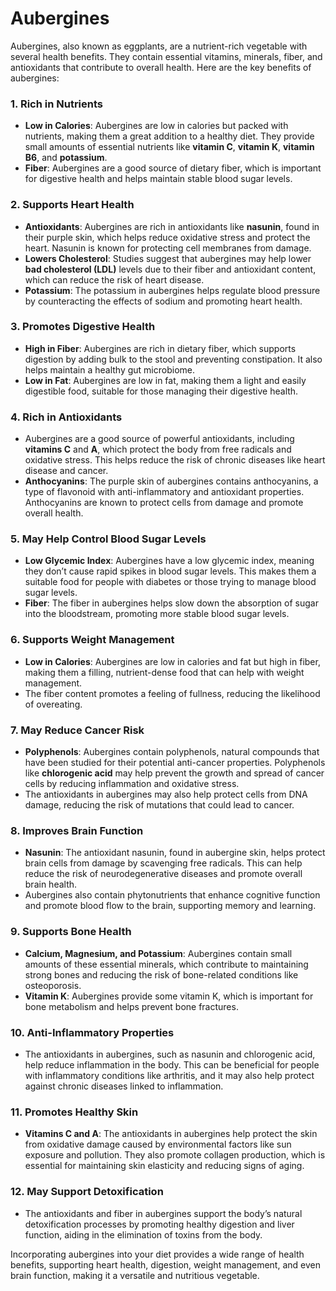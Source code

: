 # Aubergines

Aubergines, also known as eggplants, are a nutrient-rich vegetable with several health benefits. They contain essential vitamins, minerals, fiber, and antioxidants that contribute to overall health. Here are the key benefits of aubergines:

### 1. **Rich in Nutrients**
   - **Low in Calories**: Aubergines are low in calories but packed with nutrients, making them a great addition to a healthy diet. They provide small amounts of essential nutrients like **vitamin C**, **vitamin K**, **vitamin B6**, and **potassium**.
   - **Fiber**: Aubergines are a good source of dietary fiber, which is important for digestive health and helps maintain stable blood sugar levels.

### 2. **Supports Heart Health**
   - **Antioxidants**: Aubergines are rich in antioxidants like **nasunin**, found in their purple skin, which helps reduce oxidative stress and protect the heart. Nasunin is known for protecting cell membranes from damage.
   - **Lowers Cholesterol**: Studies suggest that aubergines may help lower **bad cholesterol (LDL)** levels due to their fiber and antioxidant content, which can reduce the risk of heart disease.
   - **Potassium**: The potassium in aubergines helps regulate blood pressure by counteracting the effects of sodium and promoting heart health.

### 3. **Promotes Digestive Health**
   - **High in Fiber**: Aubergines are rich in dietary fiber, which supports digestion by adding bulk to the stool and preventing constipation. It also helps maintain a healthy gut microbiome.
   - **Low in Fat**: Aubergines are low in fat, making them a light and easily digestible food, suitable for those managing their digestive health.

### 4. **Rich in Antioxidants**
   - Aubergines are a good source of powerful antioxidants, including **vitamins C** and **A**, which protect the body from free radicals and oxidative stress. This helps reduce the risk of chronic diseases like heart disease and cancer.
   - **Anthocyanins**: The purple skin of aubergines contains anthocyanins, a type of flavonoid with anti-inflammatory and antioxidant properties. Anthocyanins are known to protect cells from damage and promote overall health.

### 5. **May Help Control Blood Sugar Levels**
   - **Low Glycemic Index**: Aubergines have a low glycemic index, meaning they don’t cause rapid spikes in blood sugar levels. This makes them a suitable food for people with diabetes or those trying to manage blood sugar levels.
   - **Fiber**: The fiber in aubergines helps slow down the absorption of sugar into the bloodstream, promoting more stable blood sugar levels.

### 6. **Supports Weight Management**
   - **Low in Calories**: Aubergines are low in calories and fat but high in fiber, making them a filling, nutrient-dense food that can help with weight management.
   - The fiber content promotes a feeling of fullness, reducing the likelihood of overeating.

### 7. **May Reduce Cancer Risk**
   - **Polyphenols**: Aubergines contain polyphenols, natural compounds that have been studied for their potential anti-cancer properties. Polyphenols like **chlorogenic acid** may help prevent the growth and spread of cancer cells by reducing inflammation and oxidative stress.
   - The antioxidants in aubergines may also help protect cells from DNA damage, reducing the risk of mutations that could lead to cancer.

### 8. **Improves Brain Function**
   - **Nasunin**: The antioxidant nasunin, found in aubergine skin, helps protect brain cells from damage by scavenging free radicals. This can help reduce the risk of neurodegenerative diseases and promote overall brain health.
   - Aubergines also contain phytonutrients that enhance cognitive function and promote blood flow to the brain, supporting memory and learning.

### 9. **Supports Bone Health**
   - **Calcium, Magnesium, and Potassium**: Aubergines contain small amounts of these essential minerals, which contribute to maintaining strong bones and reducing the risk of bone-related conditions like osteoporosis.
   - **Vitamin K**: Aubergines provide some vitamin K, which is important for bone metabolism and helps prevent bone fractures.

### 10. **Anti-Inflammatory Properties**
   - The antioxidants in aubergines, such as nasunin and chlorogenic acid, help reduce inflammation in the body. This can be beneficial for people with inflammatory conditions like arthritis, and it may also help protect against chronic diseases linked to inflammation.

### 11. **Promotes Healthy Skin**
   - **Vitamins C and A**: The antioxidants in aubergines help protect the skin from oxidative damage caused by environmental factors like sun exposure and pollution. They also promote collagen production, which is essential for maintaining skin elasticity and reducing signs of aging.

### 12. **May Support Detoxification**
   - The antioxidants and fiber in aubergines support the body’s natural detoxification processes by promoting healthy digestion and liver function, aiding in the elimination of toxins from the body.

Incorporating aubergines into your diet provides a wide range of health benefits, supporting heart health, digestion, weight management, and even brain function, making it a versatile and nutritious vegetable.
